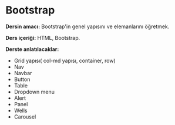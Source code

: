 <h1>Bootstrap</h1>

<b>Dersin amacı:</b> Bootstrap'in genel yapısını ve elemanlarını öğretmek.

<b>Ders içeriği:</b> HTML, Bootstrap.

<b>Derste anlatılacaklar:</b>

<ul>
  <li>Grid yapısı( col-md yapısı, container, row)</li>
  <li>Nav</li>
  <li>Navbar</li>
  <li>Button</li>
  <li>Table</li>
  <li>Dropdown menu</li>
  <li>Alert</li>
  <li>Panel</li>
  <li>Wells</li>
  <li>Carousel</li>
</ul>	
